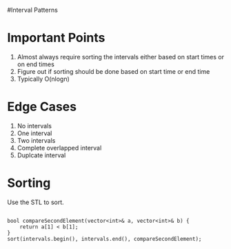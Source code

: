 #Interval Patterns


<h1>Important Points</h1>
<ol>
  <li>Almost always require sorting the intervals either based on start times or on end times</li>
    <li>Figure out if sorting should be done based on start time or end time</li>
  <li>Typically O(nlogn)</li>
</ol>

<h1>Edge Cases</h1>
<ol>
  <li>No intervals</li>
  <li>One interval</li>
  <li>Two intervals</li>
  <li>Complete overlapped interval</li>
  <li>Duplcate interval</li>
</ol>

<h1>Sorting</h1>
Use the STL to sort. <br/>

```

bool compareSecondElement(vector<int>& a, vector<int>& b) { 
    return a[1] < b[1];
} 
sort(intervals.begin(), intervals.end(), compareSecondElement);

```
